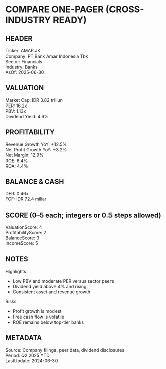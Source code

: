 # COMPARE ONE-PAGER (CROSS-INDUSTRY READY)

## HEADER
Ticker: AMAR.JK  
Company: PT Bank Amar Indonesia Tbk  
Sector: Financials  
Industry: Banks  
AsOf: 2025-06-30

## VALUATION
Market Cap: IDR 3.82 triliun  
PER: 16.2x  
PBV: 1.13x  
Dividend Yield: 4.6%

## PROFITABILITY
Revenue Growth YoY: +12.5%  
Net Profit Growth YoY: +3.2%  
Net Margin: 12.9%  
ROE: 6.4%  
ROA: 4.4%

## BALANCE & CASH
DER: 0.46x  
FCF: IDR 72.4 miliar

## SCORE (0–5 each; integers or 0.5 steps allowed)
ValuationScore: 4  
ProfitabilityScore: 2  
BalanceScore: 3  
IncomeScore: 5

## NOTES
Highlights:
- Low PBV and moderate PER versus sector peers
- Dividend yield above 4% and rising
- Consistent asset and revenue growth

Risks:
- Profit growth is modest
- Free cash flow is volatile
- ROE remains below top-tier banks

## METADATA
Source: Company filings, peer data, dividend disclosures  
Period: Q2 2025 YTD  
LastUpdate: 2024-06-30